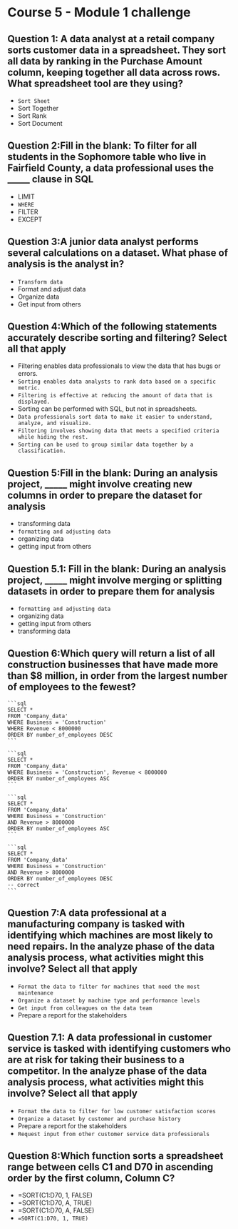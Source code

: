 # Course 5 - Module 1 challenge

## Question 1: A data analyst at a retail company sorts customer data in a spreadsheet. They sort all data by ranking in the Purchase Amount column, keeping together all data across rows. What spreadsheet tool are they using?

- `Sort Sheet`
- Sort Together
- Sort Rank
- Sort Document

## Question 2:Fill in the blank: To filter for all students in the Sophomore table who live in Fairfield County, a data professional uses the _____ clause in SQL

- LIMIT
- `WHERE`
- FILTER
- EXCEPT

## Question 3:A junior data analyst performs several calculations on a dataset. What phase of analysis is the analyst in?

- `Transform data`
- Format and adjust data
- Organize data
- Get input from others

## Question 4:Which of the following statements accurately describe sorting and filtering? Select all that apply

- Filtering enables data professionals to view the data that has bugs or errors.
- `Sorting enables data analysts to rank data based on a specific metric.`
- `Filtering is effective at reducing the amount of data that is displayed.`
- Sorting can be performed with SQL, but not in spreadsheets.
- `Data professionals sort data to make it easier to understand, analyze, and visualize.`
- `Filtering involves showing data that meets a specified criteria while hiding the rest.`
- `Sorting can be used to group similar data together by a classification.`

## Question 5:Fill in the blank: During an analysis project, _____ might involve creating new columns in order to prepare the dataset for analysis

- transforming data
- `formatting and adjusting data`
- organizing data
- getting input from others

## Question 5.1: Fill in the blank: During an analysis project, _____ might involve merging or splitting datasets in order to prepare them for analysis

- `formatting and adjusting data`
- organizing data
- getting input from others
- transforming data

## Question 6:Which query will return a list of all construction businesses that have made more than $8 million, in order from the largest number of employees to the fewest?

    ```sql
    SELECT *
    FROM 'Company_data'
    WHERE Business = 'Construction'
    WHERE Revenue < 8000000
    ORDER BY number_of_employees DESC
    ```

    ```sql
    SELECT *
    FROM 'Company_data'
    WHERE Business = 'Construction', Revenue < 8000000
    ORDER BY number_of_employees ASC
    ```

    ```sql
    SELECT *
    FROM 'Company_data'
    WHERE Business = 'Construction'
    AND Revenue > 8000000
    ORDER BY number_of_employees ASC
    ```

    ```sql
    SELECT *
    FROM 'Company_data'
    WHERE Business = 'Construction'
    AND Revenue > 8000000
    ORDER BY number_of_employees DESC
    -- correct
    ```

## Question 7:A data professional at a manufacturing company is tasked with identifying which machines are most likely to need repairs. In the analyze phase of the data analysis process, what activities might this involve? Select all that apply

- `Format the data to filter for machines that need the most maintenance`
- `Organize a dataset by machine type and performance levels`
- `Get input from colleagues on the data team`
- Prepare a report for the stakeholders

## Question 7.1: A data professional in customer service is tasked with identifying customers who are at risk for taking their business to a competitor. In the analyze phase of the data analysis process, what activities might this involve? Select all that apply

- `Format the data to filter for low customer satisfaction scores`
- `Organize a dataset by customer and purchase history`
- Prepare a report for the stakeholders
- `Request input from other customer service data professionals`

## Question 8:Which function sorts a spreadsheet range between cells C1 and D70 in ascending order by the first column, Column C?

- =SORT(C1:D70, 1, FALSE)
- =SORT(C1:D70, A, TRUE)
- =SORT(C1:D70, A, FALSE)
- `=SORT(C1:D70, 1, TRUE)`
